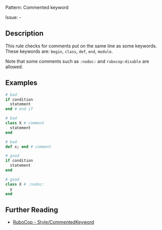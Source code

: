 Pattern: Commented keyword

Issue: -

## Description

This rule checks for comments put on the same line as some keywords. These keywords are: `begin`, `class`, `def`, `end`, `module`.

Note that some comments such as `:nodoc:` and `rubocop:disable` are allowed.

## Examples

```ruby
# bad
if condition
  statement
end # end if

# bad
class X # comment
  statement
end

# bad
def x; end # comment

# good
if condition
  statement
end

# good
class X # :nodoc:
  y
end
```

## Further Reading

* [RuboCop - Style/CommentedKeyword](https://rubocop.readthedocs.io/en/latest/cops_style/#stylecommentedkeyword)
